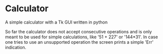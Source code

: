 # Calculator
A simple calculator with a Tk GUI written in python

So far the calculator does not accept consecutive operations and is only meant to be used for simple calculations, like '51 + 227' or '144*31'. In case one tries to use an unsupported operation the screen prints a simple 'Err' indication. 
